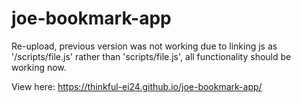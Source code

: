 # joe-bookmark-app

Re-upload, previous version was not working due to linking js as '/scripts/file.js' rather than 'scripts/file.js', all functionality should be working now.

View here: https://thinkful-ei24.github.io/joe-bookmark-app/
